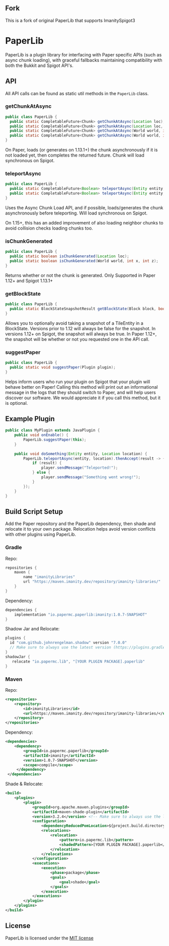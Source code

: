 ## Fork
This is a fork of original PaperLib that supports ImanitySpigot3

# PaperLib
PaperLib is a plugin library for interfacing with Paper specific APIs (such as async chunk loading), with graceful fallbacks maintaining compatibility with both the Bukkit and Spigot API's.

## API
All API calls can be found as static util methods in the `PaperLib` class.

### getChunkAtAsync
```java
public class PaperLib {
  public static CompletableFuture<Chunk> getChunkAtAsync(Location loc);
  public static CompletableFuture<Chunk> getChunkAtAsync(Location loc, boolean gen);
  public static CompletableFuture<Chunk> getChunkAtAsync(World world, int x, int z);
  public static CompletableFuture<Chunk> getChunkAtAsync(World world, int x, int z, boolean gen); 
}
```
On Paper, loads (or generates on 1.13.1+) the chunk asynchronously if it is not loaded yet, then completes the returned future.
Chunk will load synchronous on Spigot.

### teleportAsync
```java
public class PaperLib {
  public static CompletableFuture<Boolean> teleportAsync(Entity entity, Location location);
  public static CompletableFuture<Boolean> teleportAsync(Entity entity, Location location, TeleportCause cause);
}
```
Uses the Async Chunk Load API, and if possible, loads/generates the chunk asynchronously before teleporting.
Will load synchronous on Spigot.

On 1.15+, this has an added improvement of also loading neighbor chunks to avoid collision checks loading chunks too.

### isChunkGenerated
```java
public class PaperLib {
  public static boolean isChunkGenerated(Location loc);
  public static boolean isChunkGenerated(World world, int x, int z);
}
```
Returns whether or not the chunk is generated. Only Supported in Paper 1.12+ and Spigot 1.13.1+

### getBlockState
```java
public class PaperLib {
  public static BlockStateSnapshotResult getBlockState(Block block, boolean useSnapshot);
}
```

Allows you to optionally avoid taking a snapshot of a TileEntity in a BlockState. Versions prior to 1.12 will always be
false for the snapshot. In versions 1.12+ on Spigot, the snapshot will always be true. In Paper 1.12+, the snapshot will
be whether or not you requested one in the API call.

### suggestPaper
```java
public class PaperLib {
  public static void suggestPaper(Plugin plugin);
}
```
Helps inform users who run your plugin on Spigot that your plugin will behave better on Paper! Calling this method
will print out an informational message in the logs that they should switch to Paper, and will help users discover
our software. We would appreciate it if you call this method, but it is optional.

## Example Plugin
```java
public class MyPlugin extends JavaPlugin {
    public void onEnable() {
        PaperLib.suggestPaper(this);
    }
    
    public void doSomething(Entity entity, Location location) {
        PaperLib.teleportAsync(entity, location).thenAccept(result -> {
            if (result) {
                player.sendMessage("Teleported!");
            } else {
                player.sendMessage("Something went wrong!");
            }
        });
    }
}
```

## Build Script Setup
Add the Paper repository and the PaperLib dependency, then shade and relocate it to your own package.
Relocation helps avoid version conflicts with other plugins using PaperLib. 

### Gradle

Repo:
```groovy
repositories {
    maven {
        name "imanityLibraries"
        url "https://maven.imanity.dev/repository/imanity-libraries/"
    }
}
```

Dependency:
```groovy
dependencies {
    implementation "io.papermc.paperlib:imanity:1.0.7-SNAPSHOT"
}
```

Shadow Jar and Relocate:
```groovy
plugins {
  id "com.github.johnrengelman.shadow" version "7.0.0"
  // Make sure to always use the latest version (https://plugins.gradle.org/plugin/com.github.johnrengelman.shadow)
}
shadowJar {
   relocate "io.papermc.lib", "[YOUR PLUGIN PACKAGE].paperlib"
}
```

### Maven
Repo:
```xml
<repositories>
    <repository>
        <id>imanityLibraries</id>
        <url>https://maven.imanity.dev/repository/imanity-libraries/</url>
    </repository>
</repositories>
```
Dependency:
```xml
<dependencies>
    <dependency>
        <groupId>io.papermc.paperlib</groupId>
        <artifactId>imanity</artifactId>
        <version>1.0.7-SNAPSHOT</version>
        <scope>compile</scope>
     </dependency>
 </dependencies>
 ```
 
Shade & Relocate:
```xml
<build>
    <plugins>
        <plugin>
            <groupId>org.apache.maven.plugins</groupId>
            <artifactId>maven-shade-plugin</artifactId>
            <version>3.2.4</version> <!-- Make sure to always use the latest version (https://maven.apache.org/plugins/maven-shade-plugin/) -->
            <configuration>
                <dependencyReducedPomLocation>${project.build.directory}/dependency-reduced-pom.xml</dependencyReducedPomLocation>
                <relocations>
                    <relocation>
                        <pattern>io.papermc.lib</pattern>
                        <shadedPattern>[YOUR PLUGIN PACKAGE].paperlib</shadedPattern> <!-- Replace this -->
                    </relocation>
                </relocations>
            </configuration>
            <executions>
                <execution>
                    <phase>package</phase>
                    <goals>
                        <goal>shade</goal>
                    </goals>
                </execution>
            </executions>
        </plugin>
    </plugins>
</build>
```

## License
PaperLib is licensed under the [MIT license](LICENSE)

